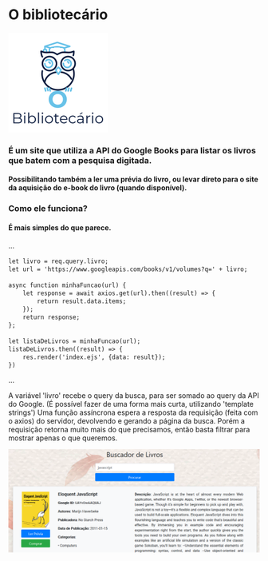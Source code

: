 # O bibliotecário

![](/public/images/logo2.png)

### É um site que utiliza a API do Google Books para listar os livros que batem com a pesquisa digitada.
#### Possibilitando também a ler uma prévia do livro, ou levar direto para o site da aquisição do e-book do livro (quando disponível).

### Como ele funciona?
#### É mais simples do que parece.

...

    let livro = req.query.livro;
    let url = 'https://www.googleapis.com/books/v1/volumes?q=' + livro;

    async function minhaFuncao(url) {
        let response = await axios.get(url).then((result) => {
            return result.data.items;
        });
        return response;
    };

    let listaDeLivros = minhaFuncao(url);
    listaDeLivros.then((result) => {
        res.render('index.ejs', {data: result});
    })
...

A variável 'livro' recebe o query da busca, para ser somado ao query da API do Google.
(É possível fazer de uma forma mais curta, utilizando 'template strings')
Uma função assíncrona espera a resposta da requisição (feita com o axios) do servidor, devolvendo e gerando a página da busca.
Porém a requisição retorna muito mais do que precisamos, então basta filtrar para mostrar apenas o que queremos.

![](/exemplo1.png)
